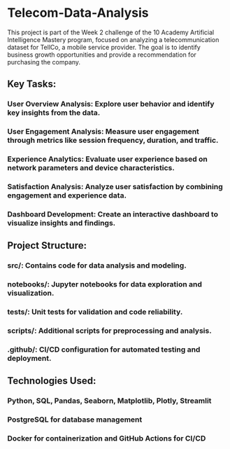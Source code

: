 # Telecom-Data-Analysis

This project is part of the Week 2 challenge of the 10 Academy Artificial Intelligence Mastery program, focused on analyzing a telecommunication dataset for TellCo, a mobile service provider. The goal is to identify business growth opportunities and provide a recommendation for purchasing the company.

## Key Tasks:
### User Overview Analysis: Explore user behavior and identify key insights from the data.
### User Engagement Analysis: Measure user engagement through metrics like session frequency, duration, and traffic.
### Experience Analytics: Evaluate user experience based on network parameters and device characteristics.
### Satisfaction Analysis: Analyze user satisfaction by combining engagement and experience data.
### Dashboard Development: Create an interactive dashboard to visualize insights and findings.
## Project Structure:
### src/: Contains code for data analysis and modeling.
### notebooks/: Jupyter notebooks for data exploration and visualization.
### tests/: Unit tests for validation and code reliability.
### scripts/: Additional scripts for preprocessing and analysis.
###  .github/: CI/CD configuration for automated testing and deployment.
## Technologies Used:
### Python, SQL, Pandas, Seaborn, Matplotlib, Plotly, Streamlit
### PostgreSQL for database management
### Docker for containerization and GitHub Actions for CI/CD

